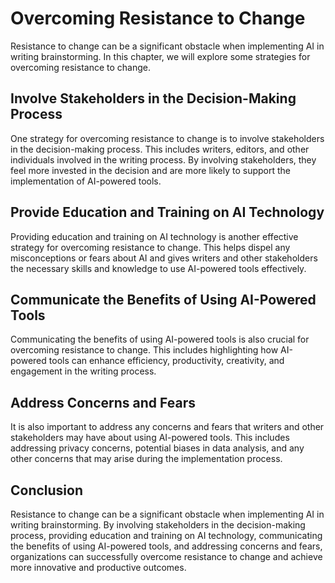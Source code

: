 Overcoming Resistance to Change
====================================================================================

Resistance to change can be a significant obstacle when implementing AI in writing brainstorming. In this chapter, we will explore some strategies for overcoming resistance to change.

Involve Stakeholders in the Decision-Making Process
---------------------------------------------------

One strategy for overcoming resistance to change is to involve stakeholders in the decision-making process. This includes writers, editors, and other individuals involved in the writing process. By involving stakeholders, they feel more invested in the decision and are more likely to support the implementation of AI-powered tools.

Provide Education and Training on AI Technology
-----------------------------------------------

Providing education and training on AI technology is another effective strategy for overcoming resistance to change. This helps dispel any misconceptions or fears about AI and gives writers and other stakeholders the necessary skills and knowledge to use AI-powered tools effectively.

Communicate the Benefits of Using AI-Powered Tools
--------------------------------------------------

Communicating the benefits of using AI-powered tools is also crucial for overcoming resistance to change. This includes highlighting how AI-powered tools can enhance efficiency, productivity, creativity, and engagement in the writing process.

Address Concerns and Fears
--------------------------

It is also important to address any concerns and fears that writers and other stakeholders may have about using AI-powered tools. This includes addressing privacy concerns, potential biases in data analysis, and any other concerns that may arise during the implementation process.

Conclusion
----------

Resistance to change can be a significant obstacle when implementing AI in writing brainstorming. By involving stakeholders in the decision-making process, providing education and training on AI technology, communicating the benefits of using AI-powered tools, and addressing concerns and fears, organizations can successfully overcome resistance to change and achieve more innovative and productive outcomes.


